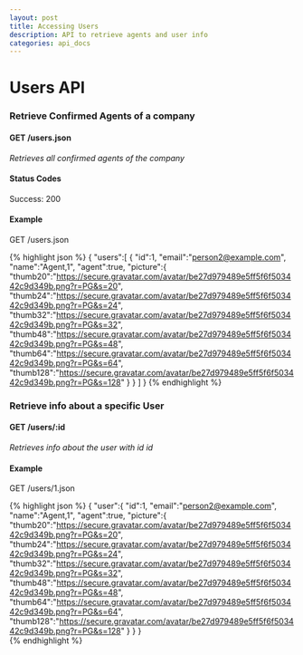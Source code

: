 ```yaml
---
layout: post
title: Accessing Users
description: API to retrieve agents and user info
categories: api_docs
---
```


Users API
=========

### Retrieve Confirmed Agents of a company

#### GET /users.json

*Retrieves all confirmed agents of the company*

#### Status Codes

Success: 200

#### Example

GET /users.json

{% highlight json %}
  {
  "users":[
    {
      "id":1,
      "email":"person2@example.com",
      "name":"Agent,1",
      "agent":true,
      "picture":{
        "thumb20":"https://secure.gravatar.com/avatar/be27d979489e5ff5f6f503442c9d349b.png?r=PG&s=20",
        "thumb24":"https://secure.gravatar.com/avatar/be27d979489e5ff5f6f503442c9d349b.png?r=PG&s=24",
        "thumb32":"https://secure.gravatar.com/avatar/be27d979489e5ff5f6f503442c9d349b.png?r=PG&s=32",
        "thumb48":"https://secure.gravatar.com/avatar/be27d979489e5ff5f6f503442c9d349b.png?r=PG&s=48",
        "thumb64":"https://secure.gravatar.com/avatar/be27d979489e5ff5f6f503442c9d349b.png?r=PG&s=64",
        "thumb128":"https://secure.gravatar.com/avatar/be27d979489e5ff5f6f503442c9d349b.png?r=PG&s=128"
      }
    }
  ]
  }
{% endhighlight %}  

### Retrieve info about a specific User

#### GET /users/:id

*Retrieves info about the user with id _id_*

#### Example

GET /users/1.json

{% highlight json %}
  {
  "user":{
    "id":1,
    "email":"person2@example.com",
    "name":"Agent,1",
    "agent":true,
    "picture":{
      "thumb20":"https://secure.gravatar.com/avatar/be27d979489e5ff5f6f503442c9d349b.png?r=PG&s=20",
      "thumb24":"https://secure.gravatar.com/avatar/be27d979489e5ff5f6f503442c9d349b.png?r=PG&s=24",
      "thumb32":"https://secure.gravatar.com/avatar/be27d979489e5ff5f6f503442c9d349b.png?r=PG&s=32",
      "thumb48":"https://secure.gravatar.com/avatar/be27d979489e5ff5f6f503442c9d349b.png?r=PG&s=48",
      "thumb64":"https://secure.gravatar.com/avatar/be27d979489e5ff5f6f503442c9d349b.png?r=PG&s=64",
      "thumb128":"https://secure.gravatar.com/avatar/be27d979489e5ff5f6f503442c9d349b.png?r=PG&s=128"
    }
  }
  }  
{% endhighlight %}  